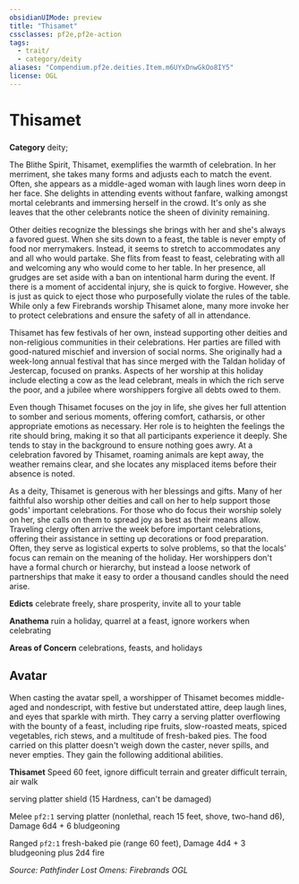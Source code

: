 ```yaml
---
obsidianUIMode: preview
title: "Thisamet"
cssclasses: pf2e,pf2e-action
tags:
  - trait/
  - category/deity
aliases: "Compendium.pf2e.deities.Item.m6UYxDnwGkOo8IY5"
license: OGL
---
```

# Thisamet

### 

**Category** deity; 




The Blithe Spirit, Thisamet, exemplifies the warmth of celebration. In her merriment, she takes many forms and adjusts each to match the event. Often, she appears as a middle-aged woman with laugh lines worn deep in her face. She delights in attending events without fanfare, walking amongst mortal celebrants and immersing herself in the crowd. It's only as she leaves that the other celebrants notice the sheen of divinity remaining.

Other deities recognize the blessings she brings with her and she's always a favored guest. When she sits down to a feast, the table is never empty of food nor merrymakers. Instead, it seems to stretch to accommodates any and all who would partake. She flits from feast to feast, celebrating with all and welcoming any who would come to her table. In her presence, all grudges are set aside with a ban on intentional harm during the event. If there is a moment of accidental injury, she is quick to forgive. However, she is just as quick to eject those who purposefully violate the rules of the table. While only a few Firebrands worship Thisamet alone, many more invoke her to protect celebrations and ensure the safety of all in attendance.

Thisamet has few festivals of her own, instead supporting other deities and non-religious communities in their celebrations. Her parties are filled with good-natured mischief and inversion of social norms. She originally had a week-long annual festival that has since merged with the Taldan holiday of Jestercap, focused on pranks. Aspects of her worship at this holiday include electing a cow as the lead celebrant, meals in which the rich serve the poor, and a jubilee where worshippers forgive all debts owed to them.

Even though Thisamet focuses on the joy in life, she gives her full attention to somber and serious moments, offering comfort, catharsis, or other appropriate emotions as necessary. Her role is to heighten the feelings the rite should bring, making it so that all participants experience it deeply. She tends to stay in the background to ensure nothing goes awry. At a celebration favored by Thisamet, roaming animals are kept away, the weather remains clear, and she locates any misplaced items before their absence is noted.

As a deity, Thisamet is generous with her blessings and gifts. Many of her faithful also worship other deities and call on her to help support those gods' important celebrations. For those who do focus their worship solely on her, she calls on them to spread joy as best as their means allow. Traveling clergy often arrive the week before important celebrations, offering their assistance in setting up decorations or food preparation. Often, they serve as logistical experts to solve problems, so that the locals' focus can remain on the meaning of the holiday. Her worshippers don't have a formal church or hierarchy, but instead a loose network of partnerships that make it easy to order a thousand candles should the need arise.

**Edicts** celebrate freely, share prosperity, invite all to your table

**Anathema** ruin a holiday, quarrel at a feast, ignore workers when celebrating

**Areas of Concern** celebrations, feasts, and holidays

## Avatar

When casting the avatar spell, a worshipper of Thisamet becomes middle-aged and nondescript, with festive but understated attire, deep laugh lines, and eyes that sparkle with mirth. They carry a serving platter overflowing with the bounty of a feast, including ripe fruits, slow-roasted meats, spiced vegetables, rich stews, and a multitude of fresh-baked pies. The food carried on this platter doesn't weigh down the caster, never spills, and never empties. They gain the following additional abilities.

**Thisamet** Speed 60 feet, ignore difficult terrain and greater difficult terrain, air walk

serving platter shield (15 Hardness, can't be damaged)

Melee `pf2:1` serving platter (nonlethal, reach 15 feet, shove, two-hand d6), Damage 6d4 + 6 bludgeoning

Ranged `pf2:1` fresh-baked pie (range 60 feet), Damage 4d4 + 3 bludgeoning plus 2d4 fire

*Source: Pathfinder Lost Omens: Firebrands*
*OGL*
